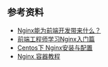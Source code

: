## 参考资料
- [Nginx能为前端开发带来什么？](http://imweb.io/topic/56386972d12b230c26e1a17d)
- [前端工程师学习Nginx入门篇](http://cnt1992.xyz/2016/03/18/simple-intro-to-nginx/)
- [Centos下 Nginx安装与配置](https://www.jianshu.com/p/d5114a2a2052)
- [Nginx 容器教程](http://www.ruanyifeng.com/blog/2018/02/nginx-docker.html)